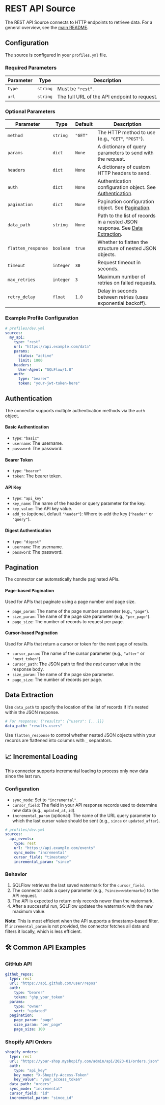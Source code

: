 # REST API Source

The REST API Source connects to HTTP endpoints to retrieve data. For a general overview, see the [main README](./README.md).

## Configuration

The source is configured in your `profiles.yml` file.

### Required Parameters

| Parameter | Type | Description |
|-----------|------|-------------|
| `type` | `string` | Must be `"rest"`. |
| `url` | `string` | The full URL of the API endpoint to request. |

### Optional Parameters

| Parameter | Type | Default | Description |
|-----------|------|---------|-------------|
| `method` | `string` | `"GET"` | The HTTP method to use (e.g., `"GET"`, `"POST"`). |
| `params` | `dict` | `None` | A dictionary of query parameters to send with the request. |
| `headers`| `dict` | `None` | A dictionary of custom HTTP headers to send. |
| `auth` | `dict` | `None` | Authentication configuration object. See [Authentication](#authentication). |
| `pagination`| `dict`| `None` | Pagination configuration object. See [Pagination](#pagination). |
| `data_path`| `string`| `None` | Path to the list of records in a nested JSON response. See [Data Extraction](#data-extraction). |
| `flatten_response`|`boolean`|`true`| Whether to flatten the structure of nested JSON objects. |
| `timeout`| `integer`| `30` | Request timeout in seconds. |
| `max_retries`| `integer`| `3` | Maximum number of retries on failed requests. |
| `retry_delay`|`float`|`1.0`| Delay in seconds between retries (uses exponential backoff). |

### Example Profile Configuration
```yaml
# profiles/dev.yml
sources:
  my_api:
    type: "rest"
    url: "https://api.example.com/data"
    params:
      status: "active"
      limit: 1000
    headers:
      User-Agent: "SQLFlow/1.0"
    auth:
      type: "bearer"
      token: "your-jwt-token-here"
```

## Authentication
The connector supports multiple authentication methods via the `auth` object.

#### Basic Authentication
- `type`: `"basic"`
- `username`: The username.
- `password`: The password.

#### Bearer Token
- `type`: `"bearer"`
- `token`: The bearer token.

#### API Key
- `type`: `"api_key"`
- `key_name`: The name of the header or query parameter for the key.
- `key_value`: The API key value.
- `add_to` (optional, default `"header"`): Where to add the key (`"header"` or `"query"`).

#### Digest Authentication
- `type`: `"digest"`
- `username`: The username.
- `password`: The password.

## Pagination
The connector can automatically handle paginated APIs.

#### Page-based Pagination
Used for APIs that paginate using a page number and page size.
- `page_param`: The name of the page number parameter (e.g., `"page"`).
- `size_param`: The name of the page size parameter (e.g., `"per_page"`).
- `page_size`: The number of records to request per page.

#### Cursor-based Pagination
Used for APIs that return a cursor or token for the next page of results.
- `cursor_param`: The name of the cursor parameter (e.g., `"after"` or `"next_token"`).
- `cursor_path`: The JSON path to find the *next* cursor value in the response body.
- `size_param`: The name of the page size parameter.
- `page_size`: The number of records per page.

## Data Extraction
Use `data_path` to specify the location of the list of records if it's nested within the JSON response.

```yaml
# For response: {"results": {"users": [...]}}
data_path: "results.users"
```

Use `flatten_response` to control whether nested JSON objects within your records are flattened into columns with `_` separators.

## 📈 Incremental Loading
This connector supports incremental loading to process only new data since the last run.

### Configuration
- `sync_mode`: Set to `"incremental"`.
- `cursor_field`: The field in your API response records used to determine new data (e.g., `updated_at`, `id`).
- `incremental_param` (optional): The name of the URL query parameter to which the last cursor value should be sent (e.g., `since` or `updated_after`).

```yaml
# profiles/dev.yml
sources:
  api_events:
    type: rest
    url: "https://api.example.com/events"
    sync_mode: "incremental"
    cursor_field: "timestamp"
    incremental_param: "since"
```

### Behavior
1. SQLFlow retrieves the last saved watermark for the `cursor_field`.
2. The connector adds a query parameter (e.g., `?since=<watermark>`) to the API request.
3. The API is expected to return only records newer than the watermark.
4. After a successful run, SQLFlow updates the watermark with the new maximum value.

**Note**: This is most efficient when the API supports a timestamp-based filter. If `incremental_param` is not provided, the connector fetches all data and filters it locally, which is less efficient.

## 🛠️ Common API Examples

### GitHub API
```yaml
github_repos:
  type: rest
  url: "https://api.github.com/user/repos"
  auth:
    type: "bearer"
    token: "ghp_your_token"
  params:
    type: "owner"
    sort: "updated"
  pagination:
    page_param: "page"
    size_param: "per_page"
    page_size: 100
```

### Shopify API Orders
```yaml
shopify_orders:
  type: rest
  url: "https://your-shop.myshopify.com/admin/api/2023-01/orders.json"
  auth:
    type: "api_key"
    key_name: "X-Shopify-Access-Token"
    key_value": "your_access_token"
  data_path: "orders"
  sync_mode: "incremental"
  cursor_field: "id"
  incremental_param: "since_id"
``` 